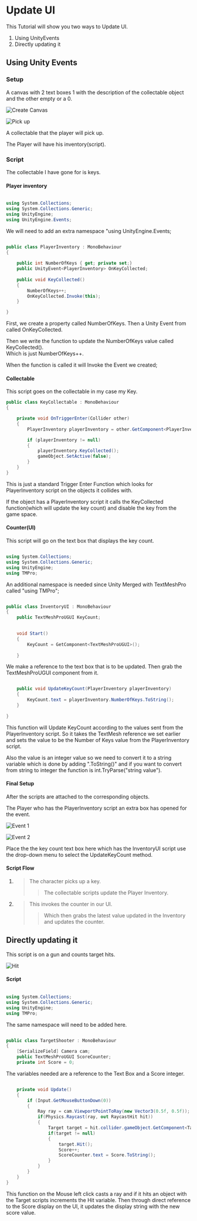 
# Update UI

This Tutorial will show you two ways to Update UI.

1. Using UnityEvents
2. Directly updating it

## Using Unity Events

### Setup
A canvas with 2 text boxes 1 with the description of the collectable object and the other empty or a 0.

![Create Canvas](https://github.com/HemalK1412/GameProgramming/blob/9ae3e776231130a08f0fca82e1aa554a2420f897/Tutorials/Images(Tutorials)/Update%20UI/Create%20Canvas.png)

![Pick up](https://github.com/HemalK1412/GameProgramming/blob/9ae3e776231130a08f0fca82e1aa554a2420f897/Tutorials/Images(Tutorials)/Update%20UI/Canvas%20with%20text.png)

A collectable that the player will pick up.

The Player will have his inventory(script).

### Script

The collectable I have gone for is keys.

#### Player inventory

```.cs

using System.Collections;
using System.Collections.Generic;
using UnityEngine;
using UnityEngine.Events;

```

We will need to add an extra namespace "using UnityEngine.Events;

```.cs

public class PlayerInventory : MonoBehaviour
{
    
    public int NumberOfKeys { get; private set;}
    public UnityEvent<PlayerInventory> OnKeyCollected;
    
    public void KeyCollected()
    {
        NumberOfKeys++;
        OnKeyCollected.Invoke(this);
    }

}

```

First, we create a property called NumberOfKeys.
Then a Unity Event from <this script> called OnKeyCollected.

Then we write the function to update the NumberOfKeys value called KeyCollected().<br>
Which is just NumberOfKeys++.

When the function is called it will Invoke the Event we created;

#### Collectable

This script goes on the collectable in my case my Key.

```.cs
public class KeyCollectable : MonoBehaviour
{

    private void OnTriggerEnter(Collider other)
    {
        PlayerInventory playerInventory = other.GetComponent<PlayerInventory>();

        if (playerInventory != null)
        {
            playerInventory.KeyCollected();
            gameObject.SetActive(false);
        }
    }
}
```

This is just a standard Trigger Enter Function which looks for PlayerInventory script on the objects it collides with.

If the object has a PlayerInventory script it calls the KeyCollected function(which will update the key count) and disable the key from the game space.

#### Counter(UI)

This script will go on the text box that displays the key count.

```.cs

using System.Collections;
using System.Collections.Generic;
using UnityEngine;
using TMPro;

```

An additional namespace is needed since Unity Merged with TextMeshPro called "using TMPro";

```.cs

public class InventoryUI : MonoBehaviour
{
    public TextMeshProUGUI KeyCount;
    

    void Start()
    {
        KeyCount = GetComponent<TextMeshProUGUI>();
        
    }

```

We make a reference to the text box that is to be updated.
Then grab the TextMeshProUGUI component from it.

```.cs

    public void UpdateKeyCount(PlayerInventory playerInventory)
    {
        KeyCount.text = playerInventory.NumberOfKeys.ToString();
    }
    
}

```

This function will Update KeyCount according to the values sent from the PlayerInventory script.
So it takes the TextMesh reference we set earlier and sets the value to be the Number of Keys value from the PlayerInventory script.

Also the value is an integer value so we need to convert it to a string variable which is done by adding ".ToString()" and if you want to convert from string to integer the function is int.TryParse("string value").

#### Final Setup

After the scripts are attached to the corresponding objects.

The Player who has the PlayerInventory script an extra box has opened for the event.<be>

![Event 1](https://github.com/HemalK1412/GameProgramming/blob/9ae3e776231130a08f0fca82e1aa554a2420f897/Tutorials/Images(Tutorials)/Update%20UI/Screenshot%202023-12-14%20080920.png)

![Event 2](https://github.com/HemalK1412/GameProgramming/blob/9ae3e776231130a08f0fca82e1aa554a2420f897/Tutorials/Images(Tutorials)/Update%20UI/Screenshot%202023-12-14%20081005.png)

Place the the key count text box here which has the InventoryUI script use the drop-down menu to select the UpdateKeyCount method. 

#### Script Flow

1. > The character picks up a key.
   >> The collectable scripts update the Player Inventory.
2. > This invokes the counter in our UI.
   >> Which then grabs the latest value updated in the Inventory and updates the counter.

## Directly updating it

This script is on a gun and counts target hits.

![Hit](https://github.com/HemalK1412/GameProgramming/blob/03168f3fced303690af7ba3b62fb7d09cf84e5cf/Tutorials/Images(Tutorials)/Update%20UI/Hit.png)

#### Script

```.cs

using System.Collections;
using System.Collections.Generic;
using UnityEngine;
using TMPro;

```

The same namespace will need to be added here.

```.cs

public class TargetShooter : MonoBehaviour
{
    [SerializeField] Camera cam;
    public TextMeshProUGUI ScoreCounter;
    private int Score = 0;
```

The variables needed are a reference to the Text Box and a Score integer.

```.cs

    private void Update()
    {
        if (Input.GetMouseButtonDown(0))
        {
            Ray ray = cam.ViewportPointToRay(new Vector3(0.5f, 0.5f));
            if(Physics.Raycast(ray, out RaycastHit hit))
            {
                Target target = hit.collider.gameObject.GetComponent<Target>();
                if(target != null)
                {
                    target.Hit();
                    Score++;
                    ScoreCounter.text = Score.ToString();
                }
            }
        }
    }
}

```
This function on the Mouse left click casts a ray and if it hits an object with the Target scripts increments the Hit variable.
Then through direct reference to the Score display on the UI, it updates the display string with the new score value.

